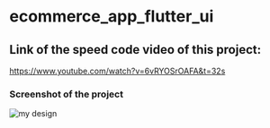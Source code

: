 # ecommerce_app_flutter_ui

## Link of the speed code video of this project:
https://www.youtube.com/watch?v=6vRYOSrOAFA&t=32s

### Screenshot of the project
![my design ](https://user-images.githubusercontent.com/66040295/115156326-5f51e400-a08c-11eb-847a-54c1feb8ac03.png)
